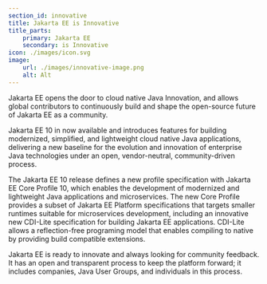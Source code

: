 ```yaml
---
section_id: innovative
title: Jakarta EE is Innovative
title_parts:
    primary: Jakarta EE
    secondary: is Innovative
icon: ./images/icon.svg
image:
    url: ./images/innovative-image.png
    alt: Alt
---
```


Jakarta EE opens the door to cloud native Java Innovation, and allows global contributors to continuously build and shape the open-source future of Jakarta EE as a community. 

Jakarta EE 10 in now available and introduces features for building modernized, simplified, and lightweight cloud native Java applications, delivering a new baseline for the evolution and innovation of enterprise Java technologies under an open, vendor-neutral, community-driven process. 

The Jakarta EE 10 release defines a new profile specification with Jakarta EE Core Profile 10, which enables the development of modernized and lightweight Java applications and microservices. The new Core Profile provides a subset of Jakarta EE Platform specifications that targets smaller runtimes suitable for microservices development, including an innovative new CDI-Lite specification for building Jakarta EE applications. CDI-Lite allows a reflection-free programing model that enables compiling to native by providing build compatible extensions.
 
Jakarta EE is ready to innovate and always looking for community feedback. It has an open and transparent process to keep the platform forward; it includes companies, Java User Groups, and individuals in this process. 
